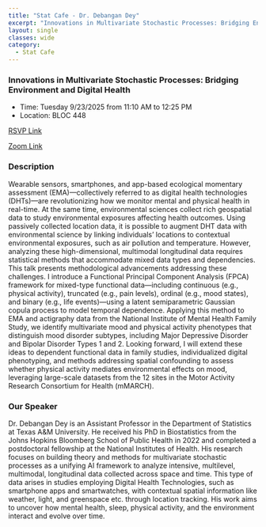 ```yaml
---
title: "Stat Cafe - Dr. Debangan Dey"
excerpt: "Innovations in Multivariate Stochastic Processes: Bridging Environment and Digital Health"
layout: single
classes: wide
category: 
  - Stat Cafe
---
```


<!--
<img src="https://github.com/jeroda7105/tamusgsa.github.io/blob/master/assets/images/stat_cafe/Mallick_Sept_09_2025/IMG_0121.JPG?raw=true" alt="Header" width="315" style="float: right;"/> 
-->


### Innovations in Multivariate Stochastic Processes: Bridging Environment and Digital Health

- Time: Tuesday 9/23/2025 from 11:10 AM to 12:25 PM
- Location: BLOC 448


[RSVP Link](<https://urldefense.com/v3/__https://forms.gle/Hxt6fhVfTSCzNVh68__;!!KwNVnqRv!APABTNw9uHp0uiR_bQ0pbLr06dERAnUOquheDhK7o9DArIsp4ffBat1S82IuKc709WmePOteFUbnwGzyVMuO$>)

[Zoom Link](<https://tamu.zoom.us/j/91033644108>)

### Description
Wearable sensors, smartphones, and app-based ecological momentary assessment (EMA)—collectively referred to as digital health technologies (DHTs)—are revolutionizing how we monitor mental and physical health in real-time. At the same time, environmental sciences collect rich geospatial data to study environmental exposures affecting health outcomes. Using passively collected location data, it is possible to augment DHT data with environmental science by linking individuals’ locations to contextual environmental exposures, such as air pollution and temperature. However, analyzing these high-dimensional, multimodal longitudinal data requires statistical methods that accommodate mixed data types and dependencies. This talk presents methodological advancements addressing these challenges. I introduce a Functional Principal Component Analysis (FPCA) framework for mixed-type functional data—including continuous (e.g., physical activity), truncated (e.g., pain levels), ordinal (e.g., mood states), and binary (e.g., life events)—using a latent semiparametric Gaussian copula process to model temporal dependence. Applying this method to EMA and actigraphy data from the National Institute of Mental Health Family Study, we identify multivariate mood and physical activity phenotypes that distinguish mood disorder subtypes, including Major Depressive Disorder and Bipolar Disorder Types 1 and 2. Looking forward, I will extend these ideas to dependent functional data in family studies, individualized digital phenotyping, and methods addressing spatial confounding to assess whether physical activity mediates environmental effects on mood, leveraging large-scale datasets from the 12 sites in the Motor Activity Research Consortium for Health (mMARCH).


### Our Speaker
Dr. Debangan Dey is an Assistant Professor in the Department of Statistics at Texas A&M University. He received his PhD in Biostatistics from the Johns Hopkins Bloomberg School of Public Health in 2022 and completed a postdoctoral fellowship at the National Institutes of Health. His research focuses on building theory and methods for multivariate stochastic processes as a unifying AI framework to analyze intensive, multilevel, multimodal, longitudinal data collected across space and time. This type of data arises in studies employing Digital Health Technologies, such as smartphone apps and smartwatches, with contextual spatial information like weather, light, and greenspace etc. through location tracking. His work aims to uncover how mental health, sleep, physical activity, and the environment interact and evolve over time.



<!--
### Presentation
<iframe src="https://drive.google.com/file/d/1tN9MfS-UIcedYkMafjpg1VxsRcSM0t8T/preview" width="640" height="480" allow="autoplay"></iframe>
-->

<!--
### Recording
<iframe width="560" height="315" src="https://www.youtube.com/embed/4k2Cp6_qF8w?si=KPxNBAuZWUIRiC9M" title="YouTube video player" frameborder="0" allow="accelerometer; autoplay; clipboard-write; encrypted-media; gyroscope; picture-in-picture; web-share" referrerpolicy="strict-origin-when-cross-origin" allowfullscreen></iframe>
-->

<!--
### Gallery

{% include gallery id="layouts_gallery" %}
-->
